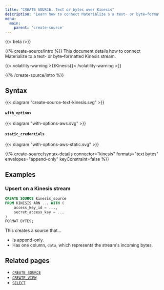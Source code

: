 ```yaml
---
title: "CREATE SOURCE: Text or bytes over Kinesis"
description: "Learn how to connect Materialize o a text- or byte–formatted Kinesis stream"
menu:
  main:
    parent: 'create-source'
---
```


{{< beta />}}

{{% create-source/intro %}}
This document details how to connect Materialize to a text- or byte–formatted
Kinesis stream.

{{< volatility-warning >}}Kinesis{{< /volatility-warning >}}

{{% /create-source/intro %}}

## Syntax

{{< diagram "create-source-text-kinesis.svg" >}}

#### `with_options`

{{< diagram "with-options-aws.svg" >}}

#### `static_credentials`

{{< diagram "with-options-aws-static.svg" >}}

{{% create-source/syntax-details connector="kinesis" formats="text bytes" envelopes="append-only" keyConstraint=false %}}

## Examples

### Upsert on a Kinesis stream

```sql
CREATE SOURCE kinesis_source
FROM KINESIS ARN ... WITH (
    access_key_id = ...,
    secret_access_key = ...
)
FORMAT BYTES;
```

This creates a source that...

- Is append-only.
- Has one column, `data`, which represents the stream's incoming bytes.

## Related pages

- [`CREATE SOURCE`](../)
- [`CREATE VIEW`](../../create-view)
- [`SELECT`](../../select)
